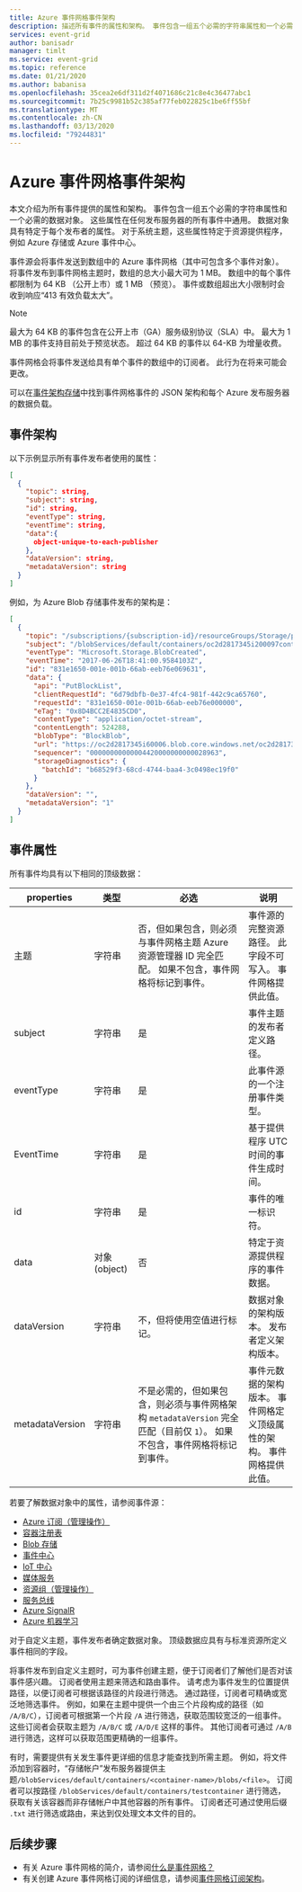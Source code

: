 ```yaml
---
title: Azure 事件网格事件架构
description: 描述所有事件的属性和架构。 事件包含一组五个必需的字符串属性和一个必需的数据对象。
services: event-grid
author: banisadr
manager: timlt
ms.service: event-grid
ms.topic: reference
ms.date: 01/21/2020
ms.author: babanisa
ms.openlocfilehash: 35cea2e6df311d2f4071686c21c8e4c36477abc1
ms.sourcegitcommit: 7b25c9981b52c385af77feb022825c1be6ff55bf
ms.translationtype: MT
ms.contentlocale: zh-CN
ms.lasthandoff: 03/13/2020
ms.locfileid: "79244831"
---
```

# <a name="azure-event-grid-event-schema"></a>Azure 事件网格事件架构

本文介绍为所有事件提供的属性和架构。 事件包含一组五个必需的字符串属性和一个必需的数据对象。 这些属性在任何发布服务器的所有事件中通用。 数据对象具有特定于每个发布者的属性。 对于系统主题，这些属性特定于资源提供程序，例如 Azure 存储或 Azure 事件中心。

事件源会将事件发送到数组中的 Azure 事件网格（其中可包含多个事件对象）。 将事件发布到事件网格主题时，数组的总大小最大可为 1 MB。 数组中的每个事件都限制为 64 KB （公开上市）或 1 MB （预览）。 事件或数组超出大小限制时会收到响应“413 有效负载太大”。

> [!NOTE]
> 最大为 64 KB 的事件包含在公开上市（GA）服务级别协议（SLA）中。 最大为 1 MB 的事件支持目前处于预览状态。 超过 64 KB 的事件以 64-KB 为增量收费。 

事件网格会将事件发送给具有单个事件的数组中的订阅者。 此行为在将来可能会更改。

可以在[事件架构存储](https://github.com/Azure/azure-rest-api-specs/tree/master/specification/eventgrid/data-plane)中找到事件网格事件的 JSON 架构和每个 Azure 发布服务器的数据负载。

## <a name="event-schema"></a>事件架构

以下示例显示所有事件发布者使用的属性：

```json
[
  {
    "topic": string,
    "subject": string,
    "id": string,
    "eventType": string,
    "eventTime": string,
    "data":{
      object-unique-to-each-publisher
    },
    "dataVersion": string,
    "metadataVersion": string
  }
]
```

例如，为 Azure Blob 存储事件发布的架构是：

```json
[
  {
    "topic": "/subscriptions/{subscription-id}/resourceGroups/Storage/providers/Microsoft.Storage/storageAccounts/xstoretestaccount",
    "subject": "/blobServices/default/containers/oc2d2817345i200097container/blobs/oc2d2817345i20002296blob",
    "eventType": "Microsoft.Storage.BlobCreated",
    "eventTime": "2017-06-26T18:41:00.9584103Z",
    "id": "831e1650-001e-001b-66ab-eeb76e069631",
    "data": {
      "api": "PutBlockList",
      "clientRequestId": "6d79dbfb-0e37-4fc4-981f-442c9ca65760",
      "requestId": "831e1650-001e-001b-66ab-eeb76e000000",
      "eTag": "0x8D4BCC2E4835CD0",
      "contentType": "application/octet-stream",
      "contentLength": 524288,
      "blobType": "BlockBlob",
      "url": "https://oc2d2817345i60006.blob.core.windows.net/oc2d2817345i200097container/oc2d2817345i20002296blob",
      "sequencer": "00000000000004420000000000028963",
      "storageDiagnostics": {
        "batchId": "b68529f3-68cd-4744-baa4-3c0498ec19f0"
      }
    },
    "dataVersion": "",
    "metadataVersion": "1"
  }
]
```

## <a name="event-properties"></a>事件属性

所有事件均具有以下相同的顶级数据：

| properties | 类型 | 必选 | 说明 |
| -------- | ---- | -------- | ----------- |
| 主题 | 字符串 | 否，但如果包含，则必须与事件网格主题 Azure 资源管理器 ID 完全匹配。 如果不包含，事件网格将标记到事件。 | 事件源的完整资源路径。 此字段不可写入。 事件网格提供此值。 |
| subject | 字符串 | 是 | 事件主题的发布者定义路径。 |
| eventType | 字符串 | 是 | 此事件源的一个注册事件类型。 |
| EventTime | 字符串 | 是 | 基于提供程序 UTC 时间的事件生成时间。 |
| id | 字符串 | 是 | 事件的唯一标识符。 |
| data | 对象 (object) | 否 | 特定于资源提供程序的事件数据。 |
| dataVersion | 字符串 | 不，但将使用空值进行标记。 | 数据对象的架构版本。 发布者定义架构版本。 |
| metadataVersion | 字符串 | 不是必需的，但如果包含，则必须与事件网格架构 `metadataVersion` 完全匹配（目前仅 `1`）。 如果不包含，事件网格将标记到事件。 | 事件元数据的架构版本。 事件网格定义顶级属性的架构。 事件网格提供此值。 |

若要了解数据对象中的属性，请参阅事件源：

* [Azure 订阅（管理操作）](event-schema-subscriptions.md)
* [容器注册表](event-schema-container-registry.md)
* [Blob 存储](event-schema-blob-storage.md)
* [事件中心](event-schema-event-hubs.md)
* [IoT 中心](event-schema-iot-hub.md)
* [媒体服务](../media-services/latest/media-services-event-schemas.md?toc=%2fazure%2fevent-grid%2ftoc.json)
* [资源组（管理操作）](event-schema-resource-groups.md)
* [服务总线](event-schema-service-bus.md)
* [Azure SignalR](event-schema-azure-signalr.md)
* [Azure 机器学习](event-schema-machine-learning.md)

对于自定义主题，事件发布者确定数据对象。 顶级数据应具有与标准资源所定义事件相同的字段。

将事件发布到自定义主题时，可为事件创建主题，便于订阅者们了解他们是否对该事件感兴趣。 订阅者使用主题来筛选和路由事件。 请考虑为事件发生的位置提供路径，以便订阅者可根据该路径的片段进行筛选。 通过路径，订阅者可精确或宽泛地筛选事件。 例如，如果在主题中提供一个由三个片段构成的路径（如 `/A/B/C`），订阅者可根据第一个片段 `/A` 进行筛选，获取范围较宽泛的一组事件。 这些订阅者会获取主题为 `/A/B/C` 或 `/A/D/E` 这样的事件。 其他订阅者可通过 `/A/B` 进行筛选，这样可以获取范围更精确的一组事件。

有时，需要提供有关发生事件更详细的信息才能查找到所需主题。 例如，将文件添加到容器时，“存储帐户”发布服务器提供主题`/blobServices/default/containers/<container-name>/blobs/<file>`。 订阅者可以按路径 `/blobServices/default/containers/testcontainer` 进行筛选，获取有关该容器而非存储帐户中其他容器的所有事件。 订阅者还可通过使用后缀 `.txt` 进行筛选或路由，来达到仅处理文本文件的目的。

## <a name="next-steps"></a>后续步骤

* 有关 Azure 事件网格的简介，请参阅[什么是事件网格？](overview.md)
* 有关创建 Azure 事件网格订阅的详细信息，请参阅[事件网格订阅架构](subscription-creation-schema.md)。
